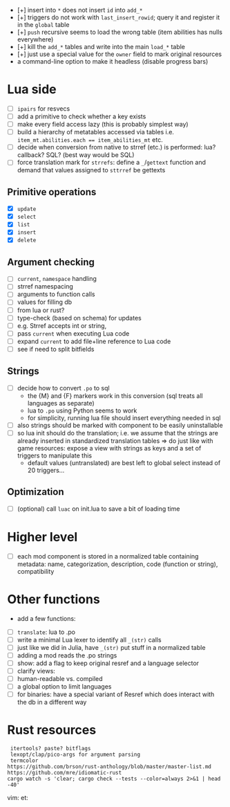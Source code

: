  - [+] insert into `*` does not insert `id` into `add_*`
 - [+] triggers do not work with `last_insert_rowid`; query it and
   register it in the `global` table
 - [+] `push` recursive seems to load the wrong table (item abilities has
   nulls everywhere)
 - [+] kill the `add_*` tables and write into the main `load_*` table
 - [+] just use a special value for the `owner` field to mark original
   resources
 - a command-line option to make it headless (disable progress bars)
# Lua side
 - [ ] `ipairs` for resvecs
 - [ ] add a primitive to check whether a key exists
 - [ ] make every field access lazy (this is probably simplest way)
 - [ ] build a hierarchy of metatables accessed via  tables
   i.e. `item_mt.abilities.each == item_abilities_mt` etc.
 - [ ] decide when conversion from native to strref (etc.) is performed:
   lua? callback? SQL? (best way would be SQL)
 - [ ] force translation mark for `strrefs`: define a `_`/`gettext`
   function and demand that values assigned to `sttrref` be gettexts
## Primitive operations
 - [x] `update`
 - [x] `select`
 - [x] `list`
 - [x] `insert`
 - [x] `delete`
## Argument checking
 - [ ] `current`, `namespace` handling
 - [ ] strref namespacing
 - [ ] arguments to function calls
 - [ ] values for filling db
 - [ ] from lua or rust?
 - [ ] type-check (based on schema) for updates
 - [ ] e.g. Strref accepts int or string,
 - [ ] pass `current` when executing Lua code
 - [ ] expand `current` to add file+line reference to Lua code
 - [ ] see if need to split bitfields
## Strings
 - [ ] decide how to convert `.po` to sql
	- the {M} and {F} markers work in this conversion (sql treats all
		languages as separate)
	- lua to `.po` using Python seems to work
	- for simplicity, running lua file should insert everything needed in sql
 - [ ] also strings should be marked with component to be easily uninstallable
 - [ ] so lua init should do the translation; i.e. we assume that the
		strings are already inserted in standardized translation tables
  => do just like with game resources: expose a view with strings as keys
  and a set of triggers to manipulate this
	- default values (untranslated) are best left to global select instead
		of 20 triggers...
## Optimization
 - [ ] (optional) call `luac` on init.lua to save a bit of loading time
# Higher level
 - [ ] each mod component is stored in a normalized table containing
   metadata: name, categorization, description, code (function or string),
   compatibility
# Other functions
 - add a few functions:
  - [ ] `translate`: lua to .po
   - [ ] write a minimal Lua lexer to identify all `_(str)` calls
   - [ ] just like we did in Julia, have `_(str)` put stuff in a normalized
     table
  - [ ] adding a mod reads the .po strings
 - [ ] show: add a flag to keep original resref and a language selector
 - [ ] clarify views:
 - [ ] human-readable vs. compiled
 - [ ] a global option to limit languages
 - [ ] for binaries: have a special variant of Resref which does interact with
	 the db in a different way
# Rust resources
	 itertools? paste? bitflags
	 lexopt/clap/pico-args for argument parsing
	 termcolor
	https://github.com/brson/rust-anthology/blob/master/master-list.md
	https://github.com/mre/idiomatic-rust
	cargo watch -s 'clear; cargo check --tests --color=always 2>&1 | head -40'

vim: et:
